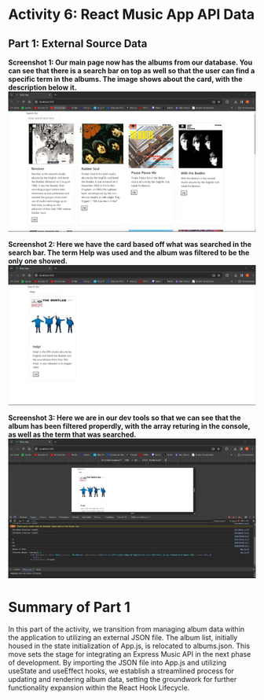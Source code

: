 # Activity 6: React Music App API Data

## Part 1: External Source Data
**Screenshot 1: Our main page now has the albums from our database. You can see that there is a search bar on top as well so that the user can find a specific term in the albums. The image shows about the card, with the description below it.**
![](https://raw.githubusercontent.com/Eli9Saavedra/CST391Public/main/Activity6/Images/1.1.png)

**Screenshot 2: Here we have the card based off what was searched in the search bar. The term Help was used and the album was filtered to be the only one showed.**
![](https://raw.githubusercontent.com/Eli9Saavedra/CST391Public/main/Activity6/Images/1.2.png)

**Screenshot 3: Here we are in our dev tools so that we can see that the album has been filtered properdly, with the array returing in the console, as well as the term that was searched.**
![](https://raw.githubusercontent.com/Eli9Saavedra/CST391Public/main/Activity6/Images/1.3.png)

# Summary of Part 1
In this part of the activity, we transition from managing album data within the application to utilizing an external JSON file. The album list, initially housed in the state initialization of App.js, is relocated to albums.json. This move sets the stage for integrating an Express Music API in the next phase of development. By importing the JSON file into App.js and utilizing useState and useEffect hooks, we establish a streamlined process for updating and rendering album data, setting the groundwork for further functionality expansion within the React Hook Lifecycle.













